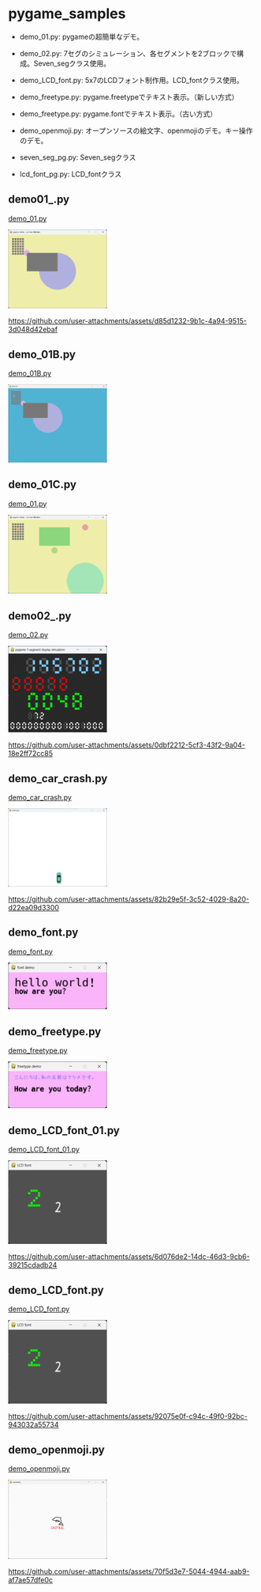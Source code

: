 # pygame_samples

 - demo_01.py: pygameの超簡単なデモ。
 - demo_02.py: 7セグのシミュレーション、各セグメントを2ブロックで構成。Seven_segクラス使用。
 - demo_LCD_font.py: 5x7のLCDフォント制作用。LCD_fontクラス使用。

 - demo_freetype.py: pygame.freetypeでテキスト表示。（新しい方式）
 - demo_freetype.py: pygame.fontでテキスト表示。（古い方式）
 - demo_openmoji.py: オープンソースの絵文字、openmojiのデモ。キー操作のデモ。
 - seven_seg_pg.py: Seven_segクラス
 - lcd_font_pg.py: LCD_fontクラス

## demo01_.py

[demo_01.py](demo_01.py)
<!-- [alt text](readme_images/image.png)
![alt text](readme_images/image.png) -->
<!-- ![alt text](readme_images/image.png) -->
[<img src="readme_resources/demo_01.png" width="200">](readme_resources/demo_01.png)


https://github.com/user-attachments/assets/d85d1232-9b1c-4a94-9515-3d048d42ebaf

## demo_01B.py

[demo_01B.py](demo_01.py)

[<img src="readme_resources/demo_01B.png" width="200">](readme_resources/demo_01B.png)

## demo_01C.py

[demo_01.py](demo_01C.py)

[<img src="readme_resources/demo_01C.png" width="200">](readme_resources/demo_01C.png)


## demo02_.py

[demo_02.py](demo_02.py)


[<img src="readme_resources/demo_02.png" width="200">](readme_resources/demo_02.png)

https://github.com/user-attachments/assets/0dbf2212-5cf3-43f2-9a04-18e2ff72cc85

## demo_car_crash.py

[demo_car_crash.py](demo_car_crash.py)


[<img src="readme_resources/demo_car_crash.png" width="200">](readme_resources/demo_car_crash.png)

https://github.com/user-attachments/assets/82b29e5f-3c52-4029-8a20-d22ea09d3300

## demo_font.py
[demo_font.py](demo_font.py)

[<img src="readme_resources/demo_font.png" width="200">](readme_resources/demo_font.png)

## demo_freetype.py

[demo_freetype.py](demo_freetype.py)

[<img src="readme_resources/demo_freetype.png" width="200">](readme_resources/demo_freetype.png)

## demo_LCD_font_01.py

[demo_LCD_font_01.py](demo_LCD_font_01.py)

[<img src="readme_resources/demo_LCD_font_01.png" width="200">](readme_resources/demo_LCD_font_01.png)

https://github.com/user-attachments/assets/6d076de2-14dc-46d3-9cb6-39215cdadb24

## demo_LCD_font.py

[demo_LCD_font.py](demo_LCD_font.py)

[<img src="readme_resources/demo_LCD_font.png" width="200">](readme_resources/demo_LCD_font.png)

https://github.com/user-attachments/assets/92075e0f-c94c-49f0-92bc-943032a55734

## demo_openmoji.py

[demo_openmoji.py](demo_openmoji.py)

[<img src="readme_resources/demo_openmoji.png" width="200">](readme_resources/demo_openmoji.png)

https://github.com/user-attachments/assets/70f5d3e7-5044-4944-aab9-af7ae57dfe0c



